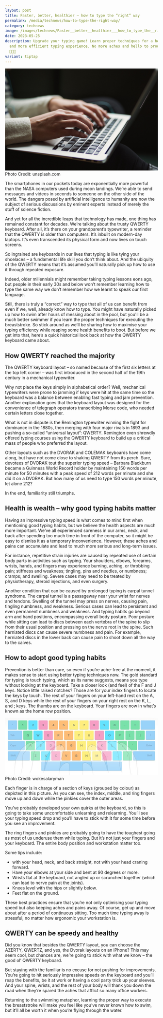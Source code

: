```yaml
---
layout: post
title: Faster, better, healthier – how to type the “right” way
permalink: /media/technews/how-to-type-the-right-way/
category: technews
image: /images/technews/Faster__better__healthier___how_to_type_the__right__way.jpg
date: 2023-05-25
description: Upgrade your typing game! Learn proper techniques for a healthier
  and more efficient typing experience. No more aches and hello to productivity.
  🚀👩‍💻
variant: tiptap
---
```

![The right finger placement](/images/technews/typing2.jpg)
Photo Credit: unsplash.com

The smartphones in our pockets today are exponentially more powerful than the NASA computers used during moon landings. We’re able to send messages and videos in seconds to someone on the other side of the world. The dangers posed by artificial intelligence to humanity are now the subject of serious discussions by eminent experts instead of merely the stuff of science fiction. 

And yet for all the incredible leaps that technology has made, one thing has remained constant for decades. We’re talking about the trusty QWERTY keyboard. 
After all, it’s there on your grandparent’s typewriter, a reminder that the QWERTY is older than computers. It’s inbuilt on modern-day laptops. It’s even transcended its physical form and now lives on touch screens. 

So ingrained are keyboards in our lives that typing is like tying your shoelaces – a fundamental life skill you don’t think about. And the ubiquity of the QWERTY means that it’s assumed you’ll naturally pick up how to use it through repeated exposure. 

Indeed, older millennials might remember taking typing lessons eons ago, but people in their early 30s and below won’t remember learning how to type the same way we don’t remember how we learnt to speak our first language. 

Still, there is truly a “correct” way to type that all of us can benefit from even if we, well, already know how to type. You might have naturally picked up how to swim after hours of messing about in the pool, but you'll be a much better swimmer if you learn the proper techniques for executing the breaststroke. So stick around as we’ll be sharing how to maximise your typing efficiency while reaping some health benefits to boot. But before we get into that, here’s a quick historical look back at how the QWERTY keyboard came about. 

## How QWERTY reached the majority
The QWERTY keyboard layout – so named because of the first six letters at the top left corner – was first introduced in the second half of the 19th century in a mechanical typewriter.

Why not place the keys simply in alphabetical order? Well, mechanical typewriters were prone to jamming if keys were hit at the same time so the keyboard was a balance between enabling fast typing and jam prevention. Another explanation goes that the keyboard layout was designed for the convenience of telegraph operators transcribing Morse code, who needed certain letters close together. 

What is not in dispute is the Remington typewriter winning the fight for dominance in the 1880s, then merging with four major rivals in 1893 and pushing a so-called “universal layout”: QWERTY. Remington even shrewdly offered typing courses using the QWERTY keyboard to build up a critical mass of people who preferred the layout. 

Other layouts such as the DVORAK and COLEMAK keyboards have come along, but have not come close to shaking QWERTY from its perch. Sure, devotees of DVORAK tout the superior typing speed – Barbara Blackburn became a Guinness World Record holder by maintaining 150 words per minute for 50 minutes with a peak speed of 212 words per minute and she did it on a DVORAK. But how many of us need to type 150 words per minute, let alone 212? 

In the end, familiarity still triumphs. 

## Health is wealth – why good typing habits matter
Having an impressive typing speed is what comes to mind first when mentioning good typing habits, but we believe the health aspects are much more important.
We’ve all experienced soreness in our arms, neck, and back after spending too much time in front of the computer, so it might be easy to dismiss it as a temporary inconvenience. However, these aches and pains can accumulate and lead to much more serious and long-term issues. 

For instance, repetitive strain injuries are caused by repeated use of certain body parts in activities such as typing. Your shoulders, elbows, forearms, wrists, hands, and fingers may experience burning, aching, or throbbing pain; stiffness and weakness; tingling, pins and needles, or numbness; cramps; and swelling. 
Severe cases may need to be treated by physiotherapy, steroid injections, and even surgery. 

Another condition that can be caused by prolonged typing is carpal tunnel syndrome. The carpal tunnel is a passageway near your wrist for nerves and tendons. Swelling of the tunnel may press on nerves, causing pain, tingling numbness, and weakness. Serious cases can lead to persistent and even permanent numbness and weakness. And typing habits go beyond arm and hand positions, encompassing overall body posture. Poor posture while sitting can lead to discs between each vertebra of the spine to slip from their usual position and pressing on the nerve root in the spine. Such herniated discs can cause severe numbness and pain. For example, herniated discs in the lower back can cause pain to shoot down all the way to the calves.

## How to adopt good typing habits
Prevention is better than cure, so even if you’re ache-free at the moment, it makes sense to start using better typing techniques now. 
The gold standard for typing is touch typing, which as its name suggests, means you type without looking at the keyboard. 
Take a closer look (and feel) of the F and J keys. Notice little raised notches? Those are for your index fingers to locate the keys by touch. The rest of your fingers on your left-hand rest on the A, S, and D keys while the rest of your fingers on your right rest on the K, L, and ; keys. The thumbs are on the keyboard. Your fingers are now in what’s known as the home row position. 

![The right finger placement](/images/technews/typing.png)
Photo Credit: wokesalaryman

Each finger is in charge of a section of keys (grouped by colour) as depicted in this picture. As you can see, the index, middle, and ring fingers move up and down while the pinkies cover the outer areas. 

You’ve probably developed your own quirks at the keyboard, so this is going to take some uncomfortable unlearning and relearning. You’ll see your typing speed drop and you’ll have to stick with it for some time before you see an improvement. 

The ring fingers and pinkies are probably going to have the toughest going as most of us underuse them while typing. But it’s not just your fingers and your keyboard. The entire body position and workstation matter too. 

Some tips include: 
- with your head, neck, and back straight, not with your head craning forward.
- Have your elbows at your side and bent at 90 degrees or more. 
- Wrists flat at the keyboard, not angled up or scrunched together (which can lead to nerve pain at the joints).
- Knees level with the hips or slightly below. 
- Feet flat on the ground. 

These best practices ensure that you’re not only optimising your typing speed but also keeping aches and pains away. Of course, get up and move about after a period of continuous sitting. Too much time typing away is stressful, no matter how ergonomic your workstation is. 

## QWERTY can be speedy and healthy
Did you know that besides the QWERTY layout, you can choose the AZERTY, QWERTZ, and yes, the Dvorak layouts on an iPhone? This may seem cool, but chances are, we’re going to stick with what we know – the good ol’ QWERTY keyboard. 

But staying with the familiar is no excuse for not pushing for improvements. You’re going to hit seriously impressive speeds on the keyboard and you’ll reap the benefits, be it at work or having a cool party trick up your sleeves. And your spine, wrists, and the rest of your body will thank you down the road when they’re spared the aches that afflict so many office workers. 

Returning to the swimming metaphor, learning the proper way to execute the breaststroke will make you feel like you’ve never known how to swim, but it’ll all be worth it when you’re flying through the water.